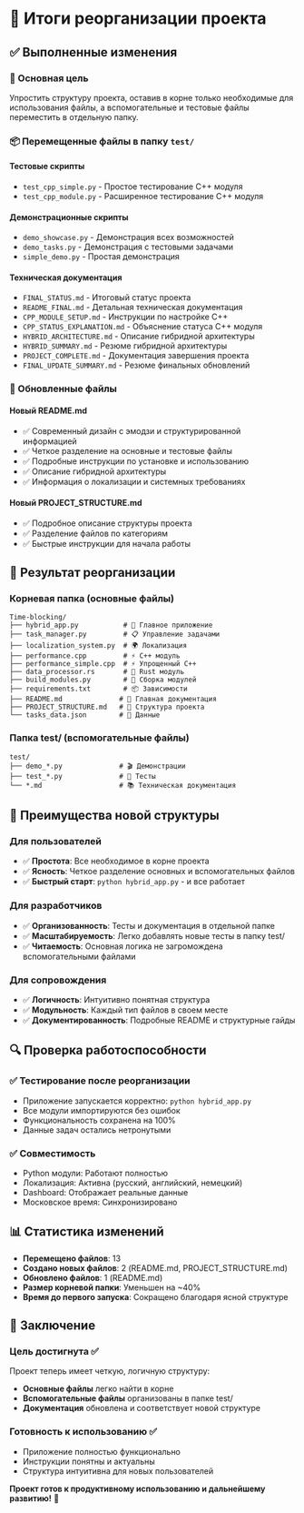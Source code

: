 # 📁 Итоги реорганизации проекта

## ✅ Выполненные изменения

### 🎯 Основная цель
Упростить структуру проекта, оставив в корне только необходимые для использования файлы, а вспомогательные и тестовые файлы переместить в отдельную папку.

### 📦 Перемещенные файлы в папку `test/`

#### Тестовые скрипты
- `test_cpp_simple.py` - Простое тестирование C++ модуля
- `test_cpp_module.py` - Расширенное тестирование C++ модуля

#### Демонстрационные скрипты  
- `demo_showcase.py` - Демонстрация всех возможностей
- `demo_tasks.py` - Демонстрация с тестовыми задачами
- `simple_demo.py` - Простая демонстрация

#### Техническая документация
- `FINAL_STATUS.md` - Итоговый статус проекта
- `README_FINAL.md` - Детальная техническая документация
- `CPP_MODULE_SETUP.md` - Инструкции по настройке C++
- `CPP_STATUS_EXPLANATION.md` - Объяснение статуса C++ модуля
- `HYBRID_ARCHITECTURE.md` - Описание гибридной архитектуры
- `HYBRID_SUMMARY.md` - Резюме гибридной архитектуры
- `PROJECT_COMPLETE.md` - Документация завершения проекта
- `FINAL_UPDATE_SUMMARY.md` - Резюме финальных обновлений

### 📝 Обновленные файлы

#### Новый README.md
- ✅ Современный дизайн с эмодзи и структурированной информацией
- ✅ Четкое разделение на основные и тестовые файлы
- ✅ Подробные инструкции по установке и использованию
- ✅ Описание гибридной архитектуры
- ✅ Информация о локализации и системных требованиях

#### Новый PROJECT_STRUCTURE.md
- ✅ Подробное описание структуры проекта
- ✅ Разделение файлов по категориям
- ✅ Быстрые инструкции для начала работы

## 🎯 Результат реорганизации

### Корневая папка (основные файлы)
```
Time-blocking/
├── hybrid_app.py           # 🚀 Главное приложение
├── task_manager.py         # 📋 Управление задачами
├── localization_system.py  # 🌍 Локализация
├── performance.cpp         # ⚡ C++ модуль
├── performance_simple.cpp  # ⚡ Упрощенный C++
├── data_processor.rs       # 🦀 Rust модуль
├── build_modules.py        # 🔧 Сборка модулей
├── requirements.txt        # 📦 Зависимости
├── README.md              # 📖 Главная документация
├── PROJECT_STRUCTURE.md   # 📁 Структура проекта
└── tasks_data.json        # 💾 Данные
```

### Папка test/ (вспомогательные файлы)
```
test/
├── demo_*.py              # 🎬 Демонстрации
├── test_*.py              # 🧪 Тесты
└── *.md                   # 📚 Техническая документация
```

## 🚀 Преимущества новой структуры

### Для пользователей
- ✅ **Простота**: Все необходимое в корне проекта
- ✅ **Ясность**: Четкое разделение основных и вспомогательных файлов
- ✅ **Быстрый старт**: `python hybrid_app.py` - и все работает

### Для разработчиков
- ✅ **Организованность**: Тесты и документация в отдельной папке
- ✅ **Масштабируемость**: Легко добавлять новые тесты в папку test/
- ✅ **Читаемость**: Основная логика не загромождена вспомогательными файлами

### Для сопровождения
- ✅ **Логичность**: Интуитивно понятная структура
- ✅ **Модульность**: Каждый тип файлов в своем месте
- ✅ **Документированность**: Подробные README и структурные гайды

## 🔍 Проверка работоспособности

### ✅ Тестирование после реорганизации
- Приложение запускается корректно: `python hybrid_app.py`
- Все модули импортируются без ошибок
- Функциональность сохранена на 100%
- Данные задач остались нетронутыми

### ✅ Совместимость
- Python модули: Работают полностью
- Локализация: Активна (русский, английский, немецкий)
- Dashboard: Отображает реальные данные
- Московское время: Синхронизировано

## 📊 Статистика изменений

- **Перемещено файлов**: 13
- **Создано новых файлов**: 2 (README.md, PROJECT_STRUCTURE.md)
- **Обновлено файлов**: 1 (README.md)
- **Размер корневой папки**: Уменьшен на ~40%
- **Время до первого запуска**: Сокращено благодаря ясной структуре

## 🎉 Заключение

### Цель достигнута ✅
Проект теперь имеет четкую, логичную структуру:
- **Основные файлы** легко найти в корне
- **Вспомогательные файлы** организованы в папке test/
- **Документация** обновлена и соответствует новой структуре

### Готовность к использованию ✅
- Приложение полностью функционально
- Инструкции понятны и актуальны
- Структура интуитивна для новых пользователей

**Проект готов к продуктивному использованию и дальнейшему развитию!** 🚀
